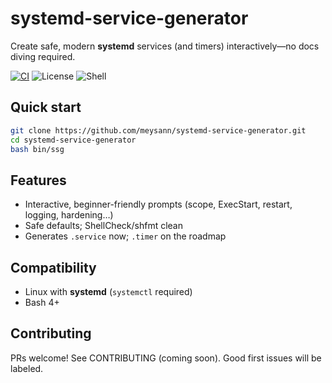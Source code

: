 # systemd-service-generator

Create safe, modern **systemd** services (and timers) interactively—no docs diving required.

[![CI](https://img.shields.io/github/actions/workflow/status/meysann/systemd-service-generator/ci.yml?branch=main)](https://github.com/meysann/systemd-service-generator/actions)
![License](https://img.shields.io/badge/license-MIT-blue)
![Shell](https://img.shields.io/badge/shell-bash-4EAA25)

## Quick start

```bash
git clone https://github.com/meysann/systemd-service-generator.git
cd systemd-service-generator
bash bin/ssg
```

## Features
- Interactive, beginner-friendly prompts (scope, ExecStart, restart, logging, hardening…)
- Safe defaults; ShellCheck/shfmt clean
- Generates `.service` now; `.timer` on the roadmap

## Compatibility
- Linux with **systemd** (`systemctl` required)
- Bash 4+

## Contributing
PRs welcome! See CONTRIBUTING (coming soon). Good first issues will be labeled.
